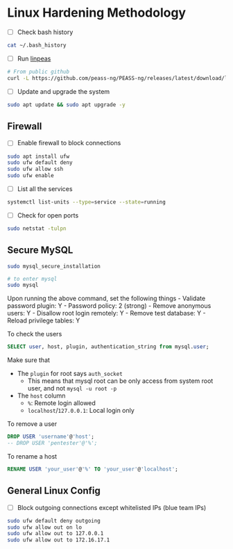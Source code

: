 # Linux Hardening Methodology

- [ ] Check bash history

```bash
cat ~/.bash_history
```

- [ ] Run [linpeas](https://github.com/peass-ng/PEASS-ng/tree/master/linPEAS)

```bash
# From public github
curl -L https://github.com/peass-ng/PEASS-ng/releases/latest/download/linpeas.sh | sh
```

- [ ] Update and upgrade the system

```bash
sudo apt update && sudo apt upgrade -y
```

## Firewall
- [ ] Enable firewall to block connections

```bash
sudo apt install ufw
sudo ufw default deny
sudo ufw allow ssh
sudo ufw enable
```

- [ ] List all the services

```bash
systemctl list-units --type=service --state=running
```

- [ ] Check for open ports

```bash
sudo netstat -tulpn
```

## Secure MySQL

```bash
sudo mysql_secure_installation

# to enter mysql
sudo mysql
```

Upon running the above command, set the following things
    - Validate password plugin: Y
    - Password policy: 2 (strong)
    - Remove anonymous users: Y
    - Disallow root login remotely: Y
    - Remove test database: Y
    - Reload privilege tables: Y

To check the users
```sql
SELECT user, host, plugin, authentication_string from mysql.user;
```

Make sure that

- The `plugin` for root says `auth_socket`
    - This means that mysql root can be only access from system root user, and not `mysql -u root -p`
- The `host` column
    - `%`: Remote login allowed
    - `localhost`/`127.0.0.1`: Local login only

To remove a user

```sql
DROP USER 'username'@'host';
-- DROP USER 'pentester'@'%';
```

To rename a host

```sql
RENAME USER 'your_user'@'%' TO 'your_user'@'localhost';
```

## General Linux Config
- [ ] Block outgoing connections except whitelisted IPs (blue team IPs)

```bash
sudo ufw default deny outgoing
sudo ufw allow out on lo
sudo ufw allow out to 127.0.0.1
sudo ufw allow out to 172.16.17.1
```
